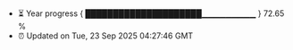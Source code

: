 - ⏳ Year progress { █████████████████████▁▁▁▁▁▁▁▁▁ } 72.65 %
- ⏰ Updated on Tue, 23 Sep 2025 04:27:46 GMT

